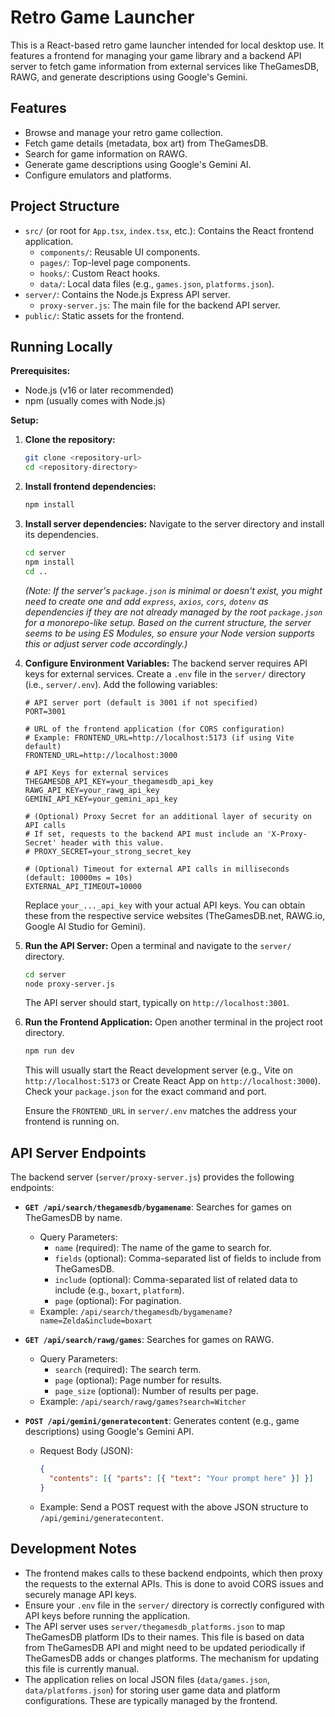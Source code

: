 # Retro Game Launcher

This is a React-based retro game launcher intended for local desktop use. It features a frontend for managing your game library and a backend API server to fetch game information from external services like TheGamesDB, RAWG, and generate descriptions using Google's Gemini.

## Features

- Browse and manage your retro game collection.
- Fetch game details (metadata, box art) from TheGamesDB.
- Search for game information on RAWG.
- Generate game descriptions using Google's Gemini AI.
- Configure emulators and platforms.

## Project Structure

- `src/` (or root for `App.tsx`, `index.tsx`, etc.): Contains the React frontend application.
  - `components/`: Reusable UI components.
  - `pages/`: Top-level page components.
  - `hooks/`: Custom React hooks.
  - `data/`: Local data files (e.g., `games.json`, `platforms.json`).
- `server/`: Contains the Node.js Express API server.
  - `proxy-server.js`: The main file for the backend API server.
- `public/`: Static assets for the frontend.

## Running Locally

**Prerequisites:**

- Node.js (v16 or later recommended)
- npm (usually comes with Node.js)

**Setup:**

1.  **Clone the repository:**
    ```bash
    git clone <repository-url>
    cd <repository-directory>
    ```

2.  **Install frontend dependencies:**
    ```bash
    npm install
    ```

3.  **Install server dependencies:**
    Navigate to the server directory and install its dependencies.
    ```bash
    cd server
    npm install
    cd ..
    ```
    *(Note: If the server's `package.json` is minimal or doesn't exist, you might need to create one and add `express`, `axios`, `cors`, `dotenv` as dependencies if they are not already managed by the root `package.json` for a monorepo-like setup. Based on the current structure, the server seems to be using ES Modules, so ensure your Node version supports this or adjust server code accordingly.)*

4.  **Configure Environment Variables:**
    The backend server requires API keys for external services. Create a `.env` file in the `server/` directory (i.e., `server/.env`). Add the following variables:

    ```env
    # API server port (default is 3001 if not specified)
    PORT=3001

    # URL of the frontend application (for CORS configuration)
    # Example: FRONTEND_URL=http://localhost:5173 (if using Vite default)
    FRONTEND_URL=http://localhost:3000

    # API Keys for external services
    THEGAMESDB_API_KEY=your_thegamesdb_api_key
    RAWG_API_KEY=your_rawg_api_key
    GEMINI_API_KEY=your_gemini_api_key

    # (Optional) Proxy Secret for an additional layer of security on API calls
    # If set, requests to the backend API must include an 'X-Proxy-Secret' header with this value.
    # PROXY_SECRET=your_strong_secret_key

    # (Optional) Timeout for external API calls in milliseconds (default: 10000ms = 10s)
    EXTERNAL_API_TIMEOUT=10000
    ```
    Replace `your_..._api_key` with your actual API keys. You can obtain these from the respective service websites (TheGamesDB.net, RAWG.io, Google AI Studio for Gemini).

5.  **Run the API Server:**
    Open a terminal and navigate to the `server/` directory.
    ```bash
    cd server
    node proxy-server.js
    ```
    The API server should start, typically on `http://localhost:3001`.

6.  **Run the Frontend Application:**
    Open another terminal in the project root directory.
    ```bash
    npm run dev
    ```
    This will usually start the React development server (e.g., Vite on `http://localhost:5173` or Create React App on `http://localhost:3000`). Check your `package.json` for the exact command and port.

    Ensure the `FRONTEND_URL` in `server/.env` matches the address your frontend is running on.

## API Server Endpoints

The backend server (`server/proxy-server.js`) provides the following endpoints:

-   **`GET /api/search/thegamesdb/bygamename`**: Searches for games on TheGamesDB by name.
    -   Query Parameters:
        -   `name` (required): The name of the game to search for.
        -   `fields` (optional): Comma-separated list of fields to include from TheGamesDB.
        -   `include` (optional): Comma-separated list of related data to include (e.g., `boxart`, `platform`).
        -   `page` (optional): For pagination.
    -   Example: `/api/search/thegamesdb/bygamename?name=Zelda&include=boxart`

-   **`GET /api/search/rawg/games`**: Searches for games on RAWG.
    -   Query Parameters:
        -   `search` (required): The search term.
        -   `page` (optional): Page number for results.
        -   `page_size` (optional): Number of results per page.
    -   Example: `/api/search/rawg/games?search=Witcher`

-   **`POST /api/gemini/generatecontent`**: Generates content (e.g., game descriptions) using Google's Gemini API.
    -   Request Body (JSON):
        ```json
        {
          "contents": [{ "parts": [{ "text": "Your prompt here" }] }]
        }
        ```
    -   Example: Send a POST request with the above JSON structure to `/api/gemini/generatecontent`.

## Development Notes

-   The frontend makes calls to these backend endpoints, which then proxy the requests to the external APIs. This is done to avoid CORS issues and securely manage API keys.
-   Ensure your `.env` file in the `server/` directory is correctly configured with API keys before running the application.
-   The API server uses `server/thegamesdb_platforms.json` to map TheGamesDB platform IDs to their names. This file is based on data from TheGamesDB API and might need to be updated periodically if TheGamesDB adds or changes platforms. The mechanism for updating this file is currently manual.
-   The application relies on local JSON files (`data/games.json`, `data/platforms.json`) for storing user game data and platform configurations. These are typically managed by the frontend.
